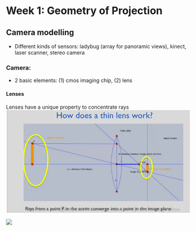 # Week 1: Geometry of Projection

## Camera modelling

- Different kinds of sensors: ladybug (array for panoramic views), kinect, laser scanner, stereo camera

### Camera:
- 2 basic elements: (1) cmos imaging chip, (2) lens

#### Lenses
Lenses have a unique property to concentrate rays 
![thin_lens.png](images/thin_lens.png)

<img src="https://render.githubusercontent.com/render/math?math={\dfrac{1}{f} = \dfrac{1}{a}+\dfrac{1}{b}}">

